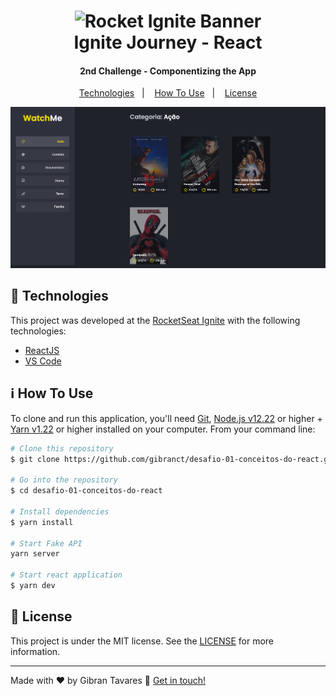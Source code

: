 <h1 align="center">
    <img alt="Rocket Ignite Banner" src="https://media.graphcms.com/VQdhED83TEezOZJyLeS2" />
    <br>
    Ignite Journey - React
</h1>

<h4 align="center">
  2nd Challenge - Componentizing the App
</h4>

<p align="center">
  <a href="#rocket-technologies">Technologies</a>&nbsp;&nbsp;&nbsp;|&nbsp;&nbsp;&nbsp;
  <a href="#information_source-how-to-use">How To Use</a>&nbsp;&nbsp;&nbsp;|&nbsp;&nbsp;&nbsp;
  <a href="#memo-license">License</a>
</p>

<p align="center">
  <img alt="Demo"  src="./screenshots/home-screen.png">
</p>


## :rocket: Technologies

This project was developed at the [RocketSeat Ignite](https://www.rocketseat.com.br/ignite) with the following technologies:

-  [ReactJS](https://reactjs.org/)
-  [VS Code][vc]

## :information_source: How To Use

To clone and run this application, you'll need [Git](https://git-scm.com), [Node.js v12.22][nodejs] or higher + [Yarn v1.22][yarn] or higher installed on your computer. From your command line:

```bash
# Clone this repository
$ git clone https://github.com/gibranct/desafio-01-conceitos-do-react.git

# Go into the repository
$ cd desafio-01-conceitos-do-react

# Install dependencies
$ yarn install

# Start Fake API
yarn server

# Start react application
$ yarn dev
```

## :memo: License
This project is under the MIT license. See the [LICENSE](https://github.com/gibranct/desafio-01-conceitos-do-react/blob/main/LICENSE) for more information.

---

Made with ♥ by Gibran Tavares :wave: [Get in touch!](https://www.linkedin.com/in/gibran-tavares-89120597/)

[nodejs]: https://nodejs.org/
[yarn]: https://yarnpkg.com/
[vc]: https://code.visualstudio.com/